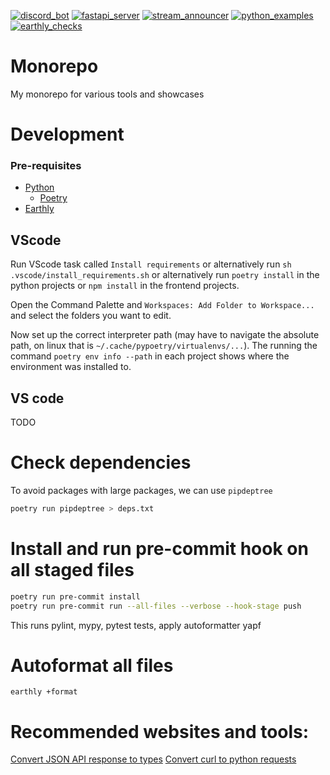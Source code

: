 [![discord_bot](https://github.com/BurnySc2/monorepo/actions/workflows/test_discord_bot.yml/badge.svg)](https://github.com/BurnySc2/monorepo/actions/workflows/test_discord_bot.yml)
[![fastapi_server](https://github.com/BurnySc2/monorepo/actions/workflows/test_fastapi_server.yml/badge.svg)](https://github.com/BurnySc2/monorepo/actions/workflows/test_fastapi_server.yml)
[![stream_announcer](https://github.com/BurnySc2/monorepo/actions/workflows/test_stream_announcer.yml/badge.svg?branch=develop)](https://github.com/BurnySc2/monorepo/actions/workflows/test_stream_announcer.yml)
[![python_examples](https://github.com/BurnySc2/monorepo/actions/workflows/python_examples.yml/badge.svg)](https://github.com/BurnySc2/monorepo/actions/workflows/python_examples.yml)
[![earthly_checks](https://github.com/BurnySc2/monorepo/actions/workflows/earthly_project_check.yml/badge.svg)](https://github.com/BurnySc2/monorepo/actions/workflows/earthly_project_check.yml)

# Monorepo
My monorepo for various tools and showcases

# Development
### Pre-requisites
- [Python](https://www.python.org/downloads)
    - [Poetry](https://python-poetry.org/docs/)
- [Earthly](https://earthly.dev)

## VScode
Run VScode task called `Install requirements` or alternatively run `sh .vscode/install_requirements.sh` or alternatively run `poetry install` in the python projects or `npm install` in the frontend projects.

Open the Command Palette and `Workspaces: Add Folder to Workspace...` and select the folders you want to edit.

Now set up the correct interpreter path (may have to navigate the absolute path, on linux that is `~/.cache/pypoetry/virtualenvs/...`). The running the command `poetry env info --path` in each project shows where the environment was installed to. 

## VS code
TODO

# Check dependencies
To avoid packages with large packages, we can use `pipdeptree`
```sh
poetry run pipdeptree > deps.txt
```

# Install and run pre-commit hook on all staged files
```sh
poetry run pre-commit install
poetry run pre-commit run --all-files --verbose --hook-stage push
```

This runs pylint, mypy, pytest tests, apply autoformatter yapf

# Autoformat all files
`earthly +format`

# Recommended websites and tools:
[Convert JSON API response to types](https://app.quicktype.io/#l=Python)
[Convert curl to python requests](https://curlconverter.com)
